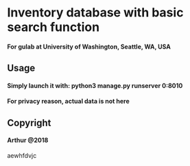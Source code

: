 # Inventory database with basic search function

#### For gulab at University of Washington, Seattle, WA, USA

## Usage
#### Simply launch it with: python3 manage.py runserver 0:8010

#### For privacy reason, actual data is not here

## Copyright
#### Arthur @2018
aewhfdvjc
